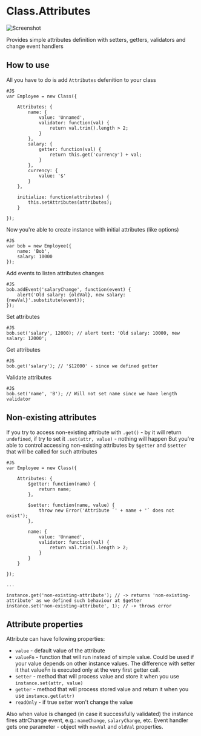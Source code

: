Class.Attributes
===========

![Screenshot](http://github.com/fantactuka/mootools-attributes/raw/master/logo.png)

Provides simple attributes definition with setters, getters, validators and change event handlers

How to use
----------

All you have to do is add `Attributes` defenition to your class

	#JS
	var Employee = new Class({

		Attributes: {
			name: {
				value: 'Unnamed',
				validator: function(val) {
					return val.trim().length > 2;
				}
			},
			salary: {
				getter: function(val) {
					return this.get('currency') + val;
				}
			},
			currency: {
				value: '$'
			}
		},

		initialize: function(attributes) {
			this.setAttributes(attributes);
		}

	});

Now you're able to create instance with initial attributes (like options)

	#JS
	var bob = new Employee({
		name: 'Bob',
		salary: 10000
	});

Add events to listen attributes changes

	#JS
	bob.addEvent('salaryChange', function(event) {
		alert('Old salary: {oldVal}, new salary: {newVal}'.substitute(event));
	});

Set attributes

	#JS
	bob.set('salary', 12000); // alert text: 'Old salary: 10000, new salary: 12000';

Get attributes

	#JS
	bob.get('salary'); // '$12000' - since we defined getter

Validate attributes

	#JS
	bob.set('name', 'B'); // Will not set name since we have length validator


Non-existing attributes
----------

If you try to access non-existing attribute with `.get()` - by it will return `undefined`, if try to set it `.set(attr, value)` - nothing will happen
But you're able to control accessing non-existing attributes by `$getter` and `$setter` that will be called for such attributes

	#JS
	var Employee = new Class({

		Attributes: {
		    $getter: function(name) {
		        return name;
		    },

		    $setter: function(name, value) {
		        throw new Error('Attribute `' + name + '` does not exist');
		    },

			name: {
				value: 'Unnamed',
				validator: function(val) {
					return val.trim().length > 2;
				}
			}
		}

	});

	...

	instance.get('non-existing-attribute'); // -> returns 'non-existing-attribute' as we defined such behaviour at $getter
    instance.set('non-existing-attribute', 1); // -> throws error


Attribute properties
----------

Attribute can have following properties:

* `value` - default value of the attribute
* `valueFn` - function that will run instead of simple value. Could be used if your value depends on other instance values. The difference with setter it that valueFn is executed only at the very first getter call.
* `setter` - method that will process value and store it when you use `instance.set(attr, value)`
* `getter` - method that will process stored value and return it when you use `instance.get(attr)`
* `readOnly` - if true setter won't change the value

Also when value is changed (in case it successfully validated) the instance fires attrChange event, e.g.: `nameChange`, `salaryChange`, etc. Event handler gets one parameter - object with `newVal` and `oldVal` properties.
